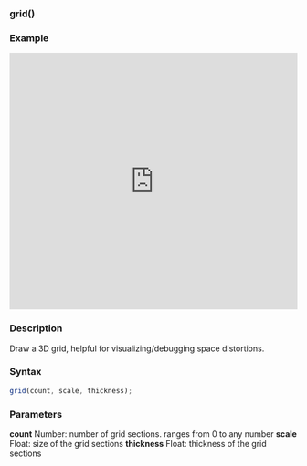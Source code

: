 ### grid()

### Example
<iframe width="100%" height="450px" src="https://shaderpark.netlify.com/sculpture/-N-nLmAV_DtAkJtZG6ZS?example=true&embed=true" frameborder="0"></iframe>

### Description
Draw a 3D grid, helpful for visualizing/debugging space distortions.
### Syntax
```js
grid(count, scale, thickness);
```

### Parameters
**count** Number: number of grid sections. ranges from 0 to any number
**scale** Float: size of the grid sections
**thickness** Float: thickness of the grid sections
